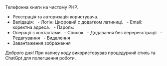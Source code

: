 Телефонна книги на чистому PHP.


- Реєстрація та авторизація користувача.
- Валідація:
  - Логін: Цифровий с додатком латиниці.
  - Email: коректна адреса.
  - Пароль: 
- Операції з контактами 
  - Список
  - Додавання без перереєстрації 
  - Редагування
  - Видалення
- Завантаження зображення 


Доброго дня! При напису коду використовував процедурний стиль та ChatGpt для полегшення роботи.